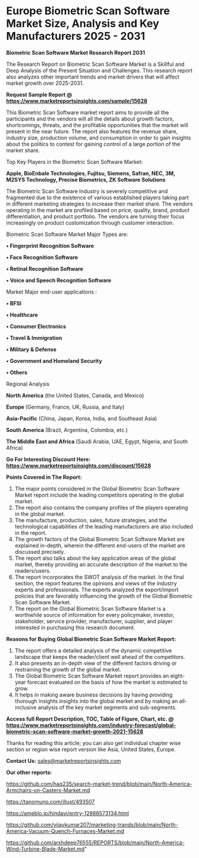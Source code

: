 # Europe Biometric Scan Software Market Size, Analysis and Key Manufacturers 2025 - 2031

<strong>Biometric Scan Software Market Research Report 2031</strong>

The Research Report on Biometric Scan Software Market is a Skillful and Deep Analysis of the Present Situation and Challenges. This research report also analyzes other important trends and market drivers that will affect market growth over 2025-2031.

<strong>Request Sample Report @ <a href=https://www.marketreportsinsights.com/sample/15628>https://www.marketreportsinsights.com/sample/15628</a></strong>

This Biometric Scan Software market report aims to provide all the participants and the vendors will all the details about growth factors, shortcomings, threats, and the profitable opportunities that the market will present in the near future. The report also features the revenue share, industry size, production volume, and consumption in order to gain insights about the politics to contest for gaining control of a large portion of the market share.

Top Key Players in the Biometric Scan Software Market:

<strong>Apple, BioEnbale Technologies, Fujitsu, Siemens, Safran, NEC, 3M, M2SYS Technology, Precise Biometrics, ZK Software Solutions</strong>

The Biometric Scan Software Industry is severely competitive and fragmented due to the existence of various established players taking part in different marketing strategies to increase their market share. The vendors operating in the market are profiled based on price, quality, brand, product differentiation, and product portfolio. The vendors are turning their focus increasingly on product customization through customer interaction.

Biometric Scan Software Market Major Types are:

<strong>• Fingerprint Recognition Software

• Face Recognition Software

• Retinal Recognition Software

• Voice and Speech Recognition Software</strong>

Market Major end-user applications :

<strong>• BFSI

• Healthcare

• Consumer Electronics

• Travel & Immigration

• Military & Defense

• Government and Homeland Security

• Others</strong>

Regional Analysis

</u><strong><b>North America</b></strong> (the United States, Canada, and Mexico)

<strong><b>Europe </b></strong>(Germany, France, UK, Russia, and Italy)

<strong><b>Asia-Pacific</b></strong> (China, Japan, Korea, India, and Southeast Asia)

<strong><b>South America</b></strong> (Brazil, Argentina, Colombia, etc.)

<strong><b>The Middle East and Africa</b></strong> (Saudi Arabia, UAE, Egypt, Nigeria, and South Africa)

<strong>Go For Interesting Discount Here: <a href=https://www.marketreportsinsights.com/discount/15628>https://www.marketreportsinsights.com/discount/15628</a></strong>

<strong>Points Covered in The Report:</strong>
<ol>
  <li>The major points considered in the Global Biometric Scan Software Market report include the leading competitors operating in the global market.</li>
  <li>The report also contains the company profiles of the players operating in the global market.</li>
  <li>The manufacture, production, sales, future strategies, and the technological capabilities of the leading manufacturers are also included in the report.</li>
  <li>The growth factors of the Global Biometric Scan Software Market are explained in-depth, wherein the different end-users of the market are discussed precisely.</li>
  <li>The report also talks about the key application areas of the global market, thereby providing an accurate description of the market to the readers/users.</li>
  <li>The report incorporates the SWOT analysis of the market. In the final section, the report features the opinions and views of the industry experts and professionals. The experts analyzed the export/import policies that are favorably influencing the growth of the Global Biometric Scan Software Market.</li>
  <li>The report on the Global Biometric Scan Software Market is a worthwhile source of information for every policymaker, investor, stakeholder, service provider, manufacturer, supplier, and player interested in purchasing this research document.</li>
</ol>
<strong>Reasons for Buying Global Biometric Scan Software Market Report:</strong>

<ol>
  <li>The report offers a detailed analysis of the dynamic competitive landscape that keeps the reader/client well ahead of the competitors.</li>
  <li>It also presents an in-depth view of the different factors driving or restraining the growth of the global market.</li>
  <li>The Global Biometric Scan Software Market report provides an eight-year forecast evaluated on the basis of how the market is estimated to grow.</li>
  <li>It helps in making aware business decisions by having providing thorough insights insights into the global market and by making an all-inclusive analysis of the key market segments and sub-segments.</li>
</ol>
<strong>Access full Report Description, TOC, Table of Figure, Chart, etc. @ <a href=https://www.marketreportsinsights.com/industry-forecast/global-biometric-scan-software-market-growth-2021-15628>https://www.marketreportsinsights.com/industry-forecast/global-biometric-scan-software-market-growth-2021-15628</a></strong>


Thanks for reading this article; you can also get individual chapter wise section or region wise report version like Asia, United States, Europe.

<strong>Contact Us:</strong>
sales@marketreportsinsights.com

<strong>Our other reports:</strong>

<a href=https://github.com/haq235/search-market-trend/blob/main/North-America-Armchairs-on-Casters-Market.md>https://github.com/haq235/search-market-trend/blob/main/North-America-Armchairs-on-Casters-Market.md</a>

<a href=https://tanomuno.com/illust/493507>https://tanomuno.com/illust/493507</a>

<a href=https://ameblo.jp/hindavi/entry-12888573134.html>https://ameblo.jp/hindavi/entry-12888573134.html</a>

<a href=https://github.com/vijaykumar207/marketing-trands/blob/main/North-America-Vacuum-Quench-Furnaces-Market.md>https://github.com/vijaykumar207/marketing-trands/blob/main/North-America-Vacuum-Quench-Furnaces-Market.md</a>

<a href=https://github.com/arshdeep76555/REPORTS/blob/main/North-America-Wind-Turbine-Blade-Market.md>https://github.com/arshdeep76555/REPORTS/blob/main/North-America-Wind-Turbine-Blade-Market.md</a>"

